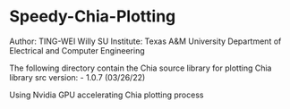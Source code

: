 # Speedy-Chia-Plotting

Author: TING-WEI Willy SU
Institute:
    Texas A&M University
    Department of Electrical and Computer Engineering


The following directory contain the Chia source library for plotting
Chia library src version: 
    - 1.0.7 (03/26/22)


Using Nvidia GPU accelerating Chia plotting process


